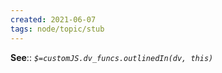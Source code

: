 ```yaml
---
created: 2021-06-07
tags: node/topic/stub
---
```


**See**:: 
*`$=customJS.dv_funcs.outlinedIn(dv, this)`*
